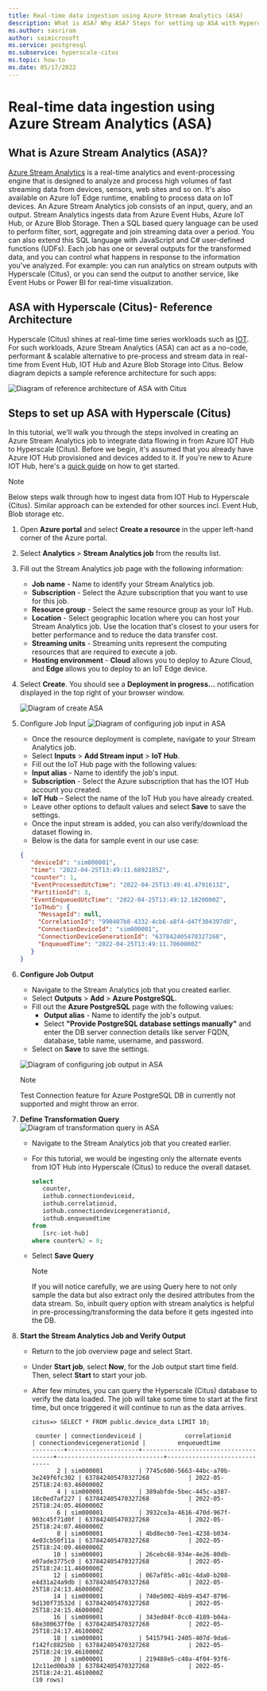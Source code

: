 ```yaml
---
title: Real-time data ingestion using Azure Stream Analytics (ASA)
description: What is ASA? Why ASA? Steps for setting up ASA with Hypercale (Citus).
ms.author: sasriram
author: saimicrosoft
ms.service: postgresql
ms.subservice: hyperscale-citus
ms.topic: how-to
ms.date: 05/17/2022
---
```


# Real-time data ingestion using Azure Stream Analytics (ASA)

## What is Azure Stream Analytics (ASA)?

[Azure Stream Analytics](https://azure.microsoft.com/services/stream-analytics/#features) is a real-time analytics and event-processing engine that is designed to analyze and process high volumes of fast streaming data from devices, sensors, web sites and so on. It's also available on Azure IoT Edge runtime, enabling to process data on IoT devices.
An Azure Stream Analytics job consists of an input, query, and an output. Stream Analytics ingests data from Azure Event Hubs, Azure IoT Hub, or Azure Blob Storage.  Then a SQL based query language can be used to perform filter, sort, aggregate and join streaming data over a period. You can also extend this SQL language with JavaScript and C# user-defined functions (UDFs).
Each job has one or several outputs for the transformed data, and you can control what happens in response to the information you've analyzed. For example: you can run analytics on stream outputs with Hyperscale (Citus), or you can send the output to another service, like Event Hubs or Power BI for real-time visualization.

## ASA with Hyperscale (Citus)- Reference Architecture

Hyperscale (Citus) shines at real-time time series workloads such as [IOT](howto-build-scalable-apps-model-high-throughput.md). For such workloads, Azure Stream Analytics (ASA) can act as a no-code, performant & scalable alternative to pre-process and stream data in real-time from Event Hub, IOT Hub and Azure Blob Storage into Citus.
Below diagram depicts a sample reference architecture for such apps:

![Diagram of reference architecture of ASA with Citus](../media/howto-hyperscale-ingestion/01-ASA-reference-arch.png)

## Steps to set up ASA with Hyperscale (Citus)
In this tutorial, we'll walk you through the steps involved in creating an Azure Stream Analytics job to integrate data flowing in from Azure IOT Hub to Hyperscale (Citus).
Before we begin, it's assumed that you already have Azure IOT Hub provisioned and devices added to it. If you're new to Azure IOT Hub, here's a [quick guide](../../iot-hub/iot-concepts-and-iot-hub.md) on how to get started.

> [!NOTE]
>
> Below steps walk through how to ingest data from IOT Hub to Hyperscale (Citus).
> Similar approach can be extended for other sources incl. Event Hub, Blob storage etc.

1. Open **Azure portal** and select **Create a resource** in the upper left-hand corner of the Azure portal.
2. Select **Analytics** > **Stream Analytics job** from the results list.
3. Fill out the Stream Analytics job page with the following information:
   * **Job name** - Name to identify your Stream Analytics job.
   * **Subscription** - Select the Azure subscription that you want to use for this job.
   * **Resource group** - Select the same resource group as your IoT Hub.
   * **Location** - Select geographic location where you can host your Stream Analytics job. Use the location that's closest to your users for better performance and to reduce the data transfer cost.
   * **Streaming units** - Streaming units represent the computing resources that are required to execute a job.
   * **Hosting environment** - **Cloud** allows you to deploy to Azure Cloud, and **Edge** allows you to deploy to an IoT Edge device.
4. Select **Create**. You should see a **Deployment in progress...** notification displayed in the top right of your browser window.

   ![Diagram of create ASA](../media/howto-hyperscale-ingestion/02-ASA-create.png)

5. Configure Job Input
   ![Diagram of configuring job input in ASA](../media/howto-hyperscale-ingestion/03-ASA-input.png)

   * Once the resource deployment is complete, navigate to your Stream Analytics job.
   * Select **Inputs** > **Add Stream input** > **IoT Hub**.
   * Fill out the IoT Hub page with the following values:
   * **Input alias** - Name to identify the job's input.
   * **Subscription** - Select the Azure subscription that has the IOT Hub account you created.
   * **IoT Hub** – Select the name of the IoT Hub you have already created.
   * Leave other options to default values and select **Save** to save the settings.
   * Once the input stream is added, you can also verify/download the dataset flowing in.
   * Below is the data for sample event in our use case:

   ```json
   {
      "deviceId": "sim000001",
      "time": "2022-04-25T13:49:11.6892185Z",
      "counter": 1,
      "EventProcessedUtcTime": "2022-04-25T13:49:41.4791613Z",
      "PartitionId": 3,
      "EventEnqueuedUtcTime": "2022-04-25T13:49:12.1820000Z",
      "IoTHub": {
        "MessageId": null,
        "CorrelationId": "990407b8-4332-4cb6-a8f4-d47f304397d8",
        "ConnectionDeviceId": "sim000001",
        "ConnectionDeviceGenerationId": "637842405470327268",
        "EnqueuedTime": "2022-04-25T13:49:11.7060000Z"
      }
   }
   ```

6. **Configure Job Output**
   * Navigate to the Stream Analytics job that you created earlier.
   * Select **Outputs** > **Add** > **Azure PostgreSQL**.
   * Fill out the **Azure PostgreSQL** page with the following values:
     * **Output alias** - Name to identify the job's output.
     * Select **"Provide PostgreSQL database settings manually"** and enter the DB server connection details like server FQDN, database, table name, username, and password.
   * Select on **Save** to save the settings.

   ![Diagram of configuring job output in ASA](../media/howto-hyperscale-ingestion/04-ASA-output.png)

   > [!NOTE]
   > Test Connection feature for Azure PostgreSQL DB in currently not supported and might throw an error.

7. **Define Transformation Query**
   ![Diagram of transformation query in ASA](../media/howto-hyperscale-ingestion/05-ASA-transformation-query.png)

   * Navigate to the Stream Analytics job that you created earlier.
   * For this tutorial, we would be ingesting only the alternate events from IOT Hub into Hyperscale (Citus) to reduce the overall dataset.

     ```sql
     select
        counter,
        iothub.connectiondeviceid,
        iothub.correlationid,
        iothub.connectiondevicegenerationid,
        iothub.enqueuedtime
     from
        [src-iot-hub]
     where counter%2 = 0;
     ```

   * Select **Save Query**

     > [!NOTE]
     > If you will notice carefully, we are using Query here to not only sample the data but also extract only the desired attributes from the data stream.
     > So, inbuilt query option with stream analytics is helpful in pre-processing/transforming the data before it gets ingested into the DB.

8. **Start the Stream Analytics Job and Verify Output**

   * Return to the job overview page and select Start.
   * Under **Start job**, select **Now**, for the Job output start time field. Then, select **Start** to start your job.
   * After few minutes, you can query the Hyperscale (Citus) database to verify the data loaded. The job will take some time to start at the first time, but once triggered it will continue to run as the data arrives.

     ```
     citus=> SELECT * FROM public.device_data LIMIT 10;

      counter | connectiondeviceid |            correlationid             | connectiondevicegenerationid |         enqueuedtime
     ---------+--------------------+--------------------------------------+------------------------------+------------------------------
            2 | sim000001          | 7745c600-5663-44bc-a70b-3e249f6fc302 | 637842405470327268           | 2022-05-25T18:24:03.4600000Z
            4 | sim000001          | 389abfde-5bec-445c-a387-18c0ed7af227 | 637842405470327268           | 2022-05-25T18:24:05.4600000Z
            6 | sim000001          | 3932ce3a-4616-470d-967f-903c45f71d0f | 637842405470327268           | 2022-05-25T18:24:07.4600000Z
            8 | sim000001          | 4bd8ecb0-7ee1-4238-b034-4e03cb50f11a | 637842405470327268           | 2022-05-25T18:24:09.4600000Z
           10 | sim000001          | 26cebc68-934e-4e26-80db-e07ade3775c0 | 637842405470327268           | 2022-05-25T18:24:11.4600000Z
           12 | sim000001          | 067af85c-a01c-4da0-b208-e4d31a24a9db | 637842405470327268           | 2022-05-25T18:24:13.4600000Z
           14 | sim000001          | 740e5002-4bb9-4547-8796-9d130f73532d | 637842405470327268           | 2022-05-25T18:24:15.4600000Z
           16 | sim000001          | 343ed04f-0cc0-4189-b04a-68e300637f0e | 637842405470327268           | 2022-05-25T18:24:17.4610000Z
           18 | sim000001          | 54157941-2405-407d-9da6-f142fc8825bb | 637842405470327268           | 2022-05-25T18:24:19.4610000Z
           20 | sim000001          | 219488e5-c48a-4f04-93f6-12c11ed00a30 | 637842405470327268           | 2022-05-25T18:24:21.4610000Z
     (10 rows)
     ```
